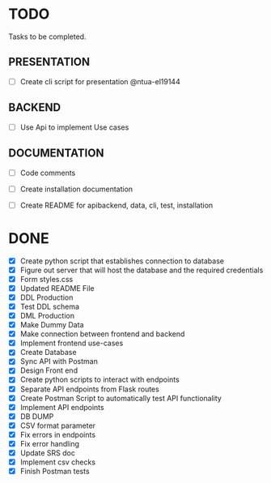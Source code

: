 # TODO

Tasks to be completed.

## PRESENTATION

- [ ] Create cli script for presentation @ntua-el19144 

## BACKEND

- [ ] Use Api to implement Use cases

## DOCUMENTATION

- [ ] Code comments
- [ ] Create installation documentation
- [ ] Create README for apibackend, data, cli, test, installation


# DONE
- [x] Create  python script that establishes connection to database
- [x] Figure out server that will host the database and the required credentials
- [x] Form styles.css
- [x] Updated README File
- [x] DDL Production 
- [x] Test DDL schema 
- [x] DML Production 
- [x] Make Dummy Data
- [x] Make connection between frontend and backend
- [x] Implement frontend use-cases
- [x] Create Database
- [x] Sync API with Postman
- [x] Design Front end 
- [x] Create python scripts to interact with endpoints
- [x] Separate API endpoints from Flask routes
- [x] Create Postman Script to automatically test API functionality 
- [x] Implement API endpoints 
- [x] DB DUMP 
- [x] CSV format parameter  
- [x] Fix errors in endpoints
- [x] Fix error handling
- [x] Update SRS doc
- [x] Implement csv checks
- [x] Finish Postman tests
